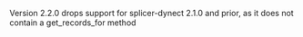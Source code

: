 Version 2.2.0 drops support for splicer-dynect 2.1.0 and prior, as it does not contain a get_records_for method